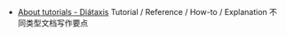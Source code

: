

- [About tutorials - Diátaxis](https://diataxis.fr/tutorials/) Tutorial / Reference / How-to / Explanation 不同类型文档写作要点